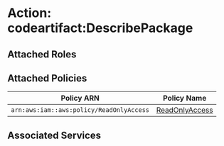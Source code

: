 # Action: codeartifact:DescribePackage

## Attached Roles

## Attached Policies

| Policy ARN | Policy Name |
|------------|-------------|
| `arn:aws:iam::aws:policy/ReadOnlyAccess` | [ReadOnlyAccess](../policies.md#readonlyaccess) |

## Associated Services


